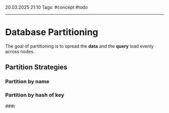 20.03.2025 21:10
Tags: #concept #todo 

---
# Database Partitioning

The goal of partitioning is to spread the __data__ and the __query__ load evenly across nodes.

## Partition Strategies

### Partition by name
### Partition by hash of key
###r